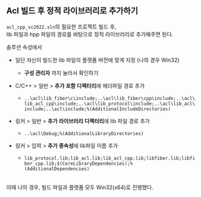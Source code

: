 ## Acl 빌드 후 정적 라이브러리로 추가하기

`acl_cpp_vc2022.sln`의 필요한 프로젝트 빌드 후, <br>
lib 파일과 hpp 파일의 경로를 바탕으로 정적 라이브러리로 추가해주면 된다. <br>

솔루션 속성에서 
* 일단 자신이 빌드한 lib 파일의 플랫폼 버전에 맞게 지정 (나의 경우 Win32)
  + **구성 관리자** 까지 눌러서 확인하기

* C/C++ > 일반 > **추가 포함 디렉터리**에 헤더파일 경로 추가
  + `..\acl\lib_fiber\c\include;..\acl\lib_fiber\cpp\include;..\acl\lib_acl_cpp\include;..\acl\lib_protocol\include;..\acl\lib_acl\include;..\acl\include;%(AdditionalIncludeDirectories)`


* 링커 > 일반 > **추가 라이브러리 디렉터리**에 lib 파일 경로 추가
  + `..\acl\Debug;%(AdditionalLibraryDirectories)`

* 링커 > 입력 > **추가 종속성**에 lib파일 이름 추가
  + `lib_protocol.lib;lib_acl.lib;lib_acl_cpp.lib;libfiber.lib;libfiber_cpp.lib;$(CoreLibraryDependencies);%(AdditionalDependencies)`


<br>
이때 나의 경우, 빌드 파일과 플랫폼 모두 Win32(x64)로 진행했다.
